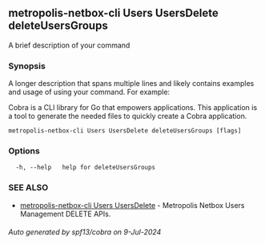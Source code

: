 ## metropolis-netbox-cli Users UsersDelete deleteUsersGroups

A brief description of your command

### Synopsis

A longer description that spans multiple lines and likely contains examples
and usage of using your command. For example:

Cobra is a CLI library for Go that empowers applications.
This application is a tool to generate the needed files
to quickly create a Cobra application.

```
metropolis-netbox-cli Users UsersDelete deleteUsersGroups [flags]
```

### Options

```
  -h, --help   help for deleteUsersGroups
```

### SEE ALSO

* [metropolis-netbox-cli Users UsersDelete]()	 - Metropolis Netbox Users Management DELETE APIs.

###### Auto generated by spf13/cobra on 9-Jul-2024

